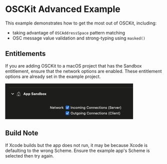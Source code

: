# OSCKit Advanced Example

This example demonstrates how to get the most out of OSCKit, including:

- taking advantage of `OSCAddressSpace` pattern matching
- OSC message value validation and strong-typing using `masked()`

## Entitlements

If you are adding OSCKit to a macOS project that has the Sandbox entitlement, ensure that the network options are enabled. These entitlement options are already set in the example project.

![sandbox-network-connections](Images/sandbox-network-connections.png)

## Build Note

If Xcode builds but the app does not run, it may be because Xcode is defaulting to the wrong Scheme. Ensure the example app's Scheme is selected then try again.
